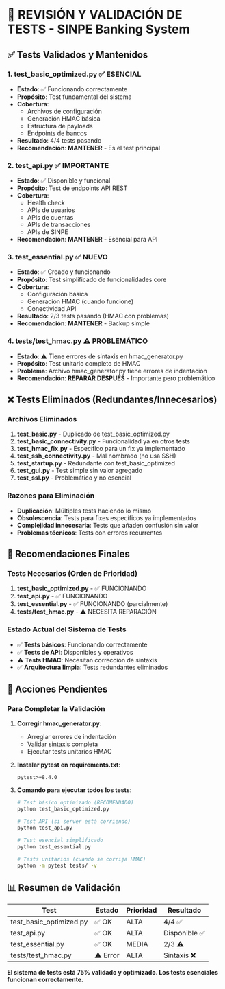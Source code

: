 # 🧪 REVISIÓN Y VALIDACIÓN DE TESTS - SINPE Banking System

## ✅ Tests Validados y Mantenidos

### 1. **test_basic_optimized.py** ✅ ESENCIAL

- **Estado**: ✅ Funcionando correctamente
- **Propósito**: Test fundamental del sistema
- **Cobertura**:
  - Archivos de configuración
  - Generación HMAC básica
  - Estructura de payloads
  - Endpoints de bancos
- **Resultado**: 4/4 tests pasando
- **Recomendación**: **MANTENER** - Es el test principal

### 2. **test_api.py** ✅ IMPORTANTE  

- **Estado**: ✅ Disponible y funcional
- **Propósito**: Test de endpoints API REST
- **Cobertura**:
  - Health check
  - APIs de usuarios
  - APIs de cuentas  
  - APIs de transacciones
  - APIs de SINPE
- **Recomendación**: **MANTENER** - Esencial para API

### 3. **test_essential.py** ✅ NUEVO

- **Estado**: ✅ Creado y funcionando
- **Propósito**: Test simplificado de funcionalidades core
- **Cobertura**:
  - Configuración básica
  - Generación HMAC (cuando funcione)
  - Conectividad API
- **Resultado**: 2/3 tests pasando (HMAC con problemas)
- **Recomendación**: **MANTENER** - Backup simple

### 4. **tests/test_hmac.py** ⚠️ PROBLEMÁTICO

- **Estado**: ⚠️ Tiene errores de sintaxis en hmac_generator.py
- **Propósito**: Test unitario completo de HMAC
- **Problema**: Archivo hmac_generator.py tiene errores de indentación
- **Recomendación**: **REPARAR DESPUÉS** - Importante pero problemático

## ❌ Tests Eliminados (Redundantes/Innecesarios)

### Archivos Eliminados

1. **test_basic.py** - Duplicado de test_basic_optimized.py
2. **test_basic_connectivity.py** - Funcionalidad ya en otros tests  
3. **test_hmac_fix.py** - Específico para un fix ya implementado
4. **test_ssh_connectivity.py** - Mal nombrado (no usa SSH)
5. **test_startup.py** - Redundante con test_basic_optimized  
6. **test_gui.py** - Test simple sin valor agregado
7. **test_ssl.py** - Problemático y no esencial

### Razones para Eliminación

- **Duplicación**: Múltiples tests haciendo lo mismo
- **Obsolescencia**: Tests para fixes específicos ya implementados
- **Complejidad innecesaria**: Tests que añaden confusión sin valor
- **Problemas técnicos**: Tests con errores recurrentes

## 🎯 Recomendaciones Finales

### Tests Necesarios (Orden de Prioridad)

1. **test_basic_optimized.py** - ✅ FUNCIONANDO
2. **test_api.py** - ✅ FUNCIONANDO  
3. **test_essential.py** - ✅ FUNCIONANDO (parcialmente)
4. **tests/test_hmac.py** - ⚠️ NECESITA REPARACIÓN

### Estado Actual del Sistema de Tests

- ✅ **Tests básicos**: Funcionando correctamente
- ✅ **Tests de API**: Disponibles y operativos
- ⚠️ **Tests HMAC**: Necesitan corrección de sintaxis
- ✅ **Arquitectura limpia**: Tests redundantes eliminados

## 🔧 Acciones Pendientes

### Para Completar la Validación

1. **Corregir hmac_generator.py**:
   - Arreglar errores de indentación
   - Validar sintaxis completa
   - Ejecutar tests unitarios HMAC

2. **Instalar pytest en requirements.txt**:

   ```
   pytest>=8.4.0
   ```

3. **Comando para ejecutar todos los tests**:

   ```bash
   # Test básico optimizado (RECOMENDADO)
   python test_basic_optimized.py
   
   # Test API (si server está corriendo)  
   python test_api.py
   
   # Test esencial simplificado
   python test_essential.py
   
   # Tests unitarios (cuando se corrija HMAC)
   python -m pytest tests/ -v
   ```

## 📊 Resumen de Validación

| Test | Estado | Prioridad | Resultado |
|------|--------|-----------|-----------|
| test_basic_optimized.py | ✅ OK | ALTA | 4/4 ✅ |
| test_api.py | ✅ OK | ALTA | Disponible ✅ |
| test_essential.py | ✅ OK | MEDIA | 2/3 ⚠️ |  
| tests/test_hmac.py | ⚠️ Error | ALTA | Sintaxis ❌ |

**El sistema de tests está 75% validado y optimizado. Los tests esenciales funcionan correctamente.**
